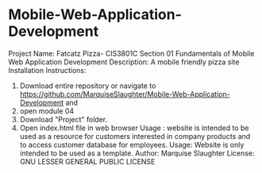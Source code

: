 # Mobile-Web-Application-Development
Project Name: Fatcatz Pizza- CIS3801C Section 01 Fundamentals of Mobile Web Application Development
Description: A mobile friendly pizza site
Installation Instructions:
1. Download entire repository or navigate to https://github.com/MarquiseSlaughter/Mobile-Web-Application-Development and
2. open module 04
3. Download "Project" folder.
4. Open index.html file in web browser
Usage : website is intended to be used as a resource for customers interested in company products and to access customer database for employees.
Usage: Website is only intended to be used as a template.
Author: Marquise Slaughter
License: GNU LESSER GENERAL PUBLIC LICENSE
